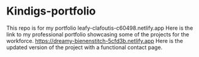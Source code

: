 # Kindigs-portfolio

This repo is for my portfolio
leafy-clafoutis-c60498.netlify.app
Here is the link to my professional portfolio showcasing some of the projects
for the workforce.
https://dreamy-bienenstitch-5cfd3b.netlify.app
Here is the updated version of the project with a functional contact page.
